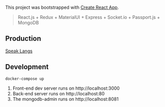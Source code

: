 This project was bootstrapped with [Create React App](https://github.com/facebookincubator/create-react-app).

> React.js + Redux + MaterialUI + Express + Socket.io + Passport.js + MongoDB

## Production
[Speak Langs](http://speak-langs.com/)

## Development
```
docker-compose up
```
1. Front-end dev server runs on http://localhost:3000
2. Back-end server runs on http://localhost:80
3. The mongodb-admin runs on http://localhost:8081
